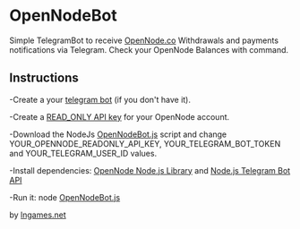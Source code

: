 # OpenNodeBot

Simple TelegramBot to receive [OpenNode.co](https://www.opennode.co/) Withdrawals and payments notifications via Telegram. 
Check your OpenNode Balances with command.

## Instructions
-Create a your [telegram bot](https://core.telegram.org/bots#3-how-do-i-create-a-bot) (if you don't have it).

-Create a [READ_ONLY API key](https://developers.opennode.co/docs) for your OpenNode account.

-Download the NodeJs [OpenNodeBot.js](https://github.com/lngamesnet/OpenNodeBot/blob/master/OpenNodeBot.js) script and change YOUR_OPENNODE_READONLY_API_KEY, YOUR_TELEGRAM_BOT_TOKEN and YOUR_TELEGRAM_USER_ID values.

-Install dependencies: [OpenNode Node.js Library](https://github.com/opennodedev/opennode-node) and [Node.js Telegram Bot API](https://github.com/yagop/node-telegram-bot-api)

-Run it: node [OpenNodeBot.js](https://github.com/lngamesnet/OpenNodeBot/blob/master/OpenNodeBot.js)

by [lngames.net](https://lngames.net)

